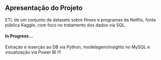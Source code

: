 ## Apresentação do Projeto

ETL de um conjunto de datasets sobre filmes e programas da Netflix, fonte pública Kaggle, com foco no tratamento dos dados via SQL.

#### In Progress...
Extração e inserção ao DB via Python, modelagem/insights no MySQL e visualização via Power BI !!!

